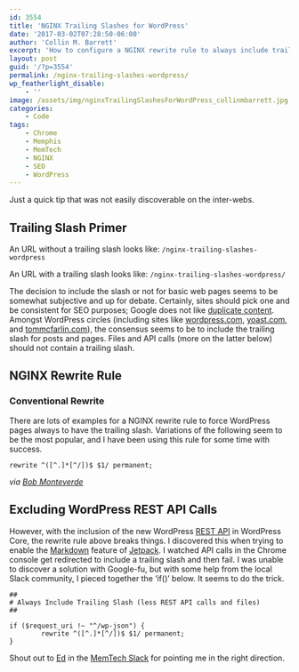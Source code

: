 ```yaml
---
id: 3554
title: 'NGINX Trailing Slashes for WordPress'
date: '2017-03-02T07:28:50-06:00'
author: 'Collin M. Barrett'
excerpt: 'How to configure a NGINX rewrite rule to always include trailing slashes in WordPress while not breaking the REST API.'
layout: post
guid: '/?p=3554'
permalink: /nginx-trailing-slashes-wordpress/
wp_featherlight_disable:
    - ''
image: /assets/img/nginxTrailingSlashesForWordPress_collinmbarrett.jpg
categories:
    - Code
tags:
    - Chrome
    - Memphis
    - MemTech
    - NGINX
    - SEO
    - WordPress
---
```


Just a quick tip that was not easily discoverable on the inter-webs.

## Trailing Slash Primer

An URL without a trailing slash looks like: `/nginx-trailing-slashes-wordpress`

An URL with a trailing slash looks like: `/nginx-trailing-slashes-wordpress/`

The decision to include the slash or not for basic web pages seems to be somewhat subjective and up for debate. Certainly, sites should pick one and be consistent for SEO purposes; Google does not like [duplicate content](https://webmasters.googleblog.com/2010/04/to-slash-or-not-to-slash.html). Amongst WordPress circles (including sites like [wordpress.com](https://wordpress.com), [yoast.com](https://yoast.com/), and [tommcfarlin.com](https://tommcfarlin.com/trailing-slash-in-wordpress/)), the consensus seems to be to include the trailing slash for posts and pages. Files and API calls (more on the latter below) should not contain a trailing slash.

## NGINX Rewrite Rule

### Conventional Rewrite

There are lots of examples for a NGINX rewrite rule to force WordPress pages always to have the trailing slash. Variations of the following seem to be the most popular, and I have been using this rule for some time with success.

```
rewrite ^([^.]*[^/])$ $1/ permanent;

```

*via [Bob Monteverde](https://stackoverflow.com/questions/645853/add-slash-to-the-end-of-every-url-need-rewrite-rule-for-nginx/3912675)*

## Excluding WordPress REST API Calls

However, with the inclusion of the new WordPress [REST API](http://v2.wp-api.org/) in WordPress Core, the rewrite rule above breaks things. I discovered this when trying to enable the [Markdown](https://jetpack.com/support/markdown/) feature of [Jetpack](https://jetpack.com/). I watched API calls in the Chrome console get redirected to include a trailing slash and then fail. I was unable to discover a solution with Google-fu, but with some help from the local Slack community, I pieced together the ‘if()’ below. It seems to do the trick.

```
##
# Always Include Trailing Slash (less REST API calls and files)
##

if ($request_uri !~ "^/wp-json") {
        rewrite ^([^.]*[^/])$ $1/ permanent;
}

```

Shout out to [Ed](https://twitter.com/edyesed) in the [MemTech Slack](https://memphistechnology.org/blog/2015/05/19/join-memtech-on-slack-chat/) for pointing me in the right direction.